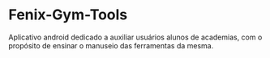 # Fenix-Gym-Tools
Aplicativo android dedicado a auxiliar usuários alunos de academias, com o propósito de ensinar o manuseio das ferramentas da mesma.
